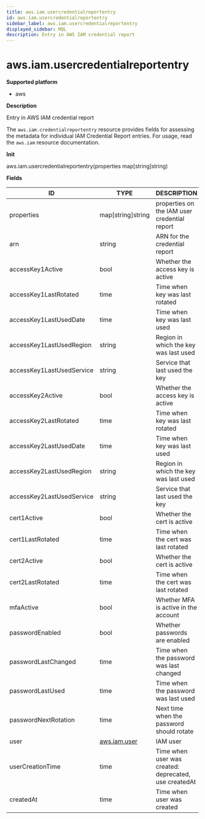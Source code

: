 ```yaml
---
title: aws.iam.usercredentialreportentry
id: aws.iam.usercredentialreportentry
sidebar_label: aws.iam.usercredentialreportentry
displayed_sidebar: MQL
description: Entry in AWS IAM credential report
---
```


# aws.iam.usercredentialreportentry

**Supported platform**

- aws

**Description**

Entry in AWS IAM credential report

The `aws.iam.credentialreportentry` resource provides fields for assessing the metadata for individual IAM Credential Report entries. For usage, read the `aws.iam` resource documentation.

**Init**

aws.iam.usercredentialreportentry(properties map[string]string)

**Fields**

| ID                        | TYPE                            | DESCRIPTION                                           |
| ------------------------- | ------------------------------- | ----------------------------------------------------- |
| properties                | map[string]string               | properties on the IAM user credential report          |
| arn                       | string                          | ARN for the credential report                         |
| accessKey1Active          | bool                            | Whether the access key is active                      |
| accessKey1LastRotated     | time                            | Time when key was last rotated                        |
| accessKey1LastUsedDate    | time                            | Time when key was last used                           |
| accessKey1LastUsedRegion  | string                          | Region in which the key was last used                 |
| accessKey1LastUsedService | string                          | Service that last used the key                        |
| accessKey2Active          | bool                            | Whether the access key is active                      |
| accessKey2LastRotated     | time                            | Time when key was last rotated                        |
| accessKey2LastUsedDate    | time                            | Time when key was last used                           |
| accessKey2LastUsedRegion  | string                          | Region in which the key was last used                 |
| accessKey2LastUsedService | string                          | Service that last used the key                        |
| cert1Active               | bool                            | Whether the cert is active                            |
| cert1LastRotated          | time                            | Time when the cert was last rotated                   |
| cert2Active               | bool                            | Whether the cert is active                            |
| cert2LastRotated          | time                            | Time when the cert was last rotated                   |
| mfaActive                 | bool                            | Whether MFA is active in the account                  |
| passwordEnabled           | bool                            | Whether passwords are enabled                         |
| passwordLastChanged       | time                            | Time when the password was last changed               |
| passwordLastUsed          | time                            | Time when the password was last used                  |
| passwordNextRotation      | time                            | Next time when the password should rotate             |
| user                      | [aws.iam.user](aws.iam.user.md) | IAM user                                              |
| userCreationTime          | time                            | Time when user was created: deprecated, use createdAt |
| createdAt                 | time                            | Time when user was created                            |
